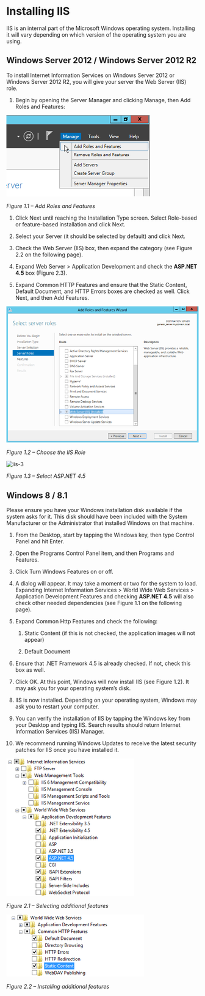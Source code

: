 [title]: # (Installing IIS)
[tags]: # (welcome)
[priority]: # (2)
# Installing IIS

IIS is an internal part of the Microsoft Windows operating system. Installing it
will vary depending on which version of the operating system you are using.

## Windows Server 2012 / Windows Server 2012 R2

To install Internet Information Services on Windows Server 2012 or Windows
Server 2012 R2, you will give your server the Web Server (IIS) role.

1.  Begin by opening the Server Manager and clicking Manage, then Add Roles and
    Features:

![iis-1](images/iis-1.png "Add Roles and Features")

*Figure 1.1 – Add Roles and Features*

1.  Click Next until reaching the Installation Type screen. Select Role-based or
    feature-based installation and click Next.

2.  Select your Server (it should be selected by default) and click Next.

3.  Check the Web Server (IIS) box, then expand the category (see Figure 2.2 on
    the following page).

4.  Expand Web Server \> Application Development and check the **ASP.NET 4.5**
    box (Figure 2.3).

5.  Expand Common HTTP Features and ensure that the Static Content, Default
    Document, and HTTP Errors boxes are checked as well. Click Next, and then
    Add Features.

![iis-2](images/iis-2.png "Choose the IIS Role")

*Figure 1.2 – Choose the IIS Role*

![iis-3](images/iis-3.jpg "Select ASP.NET 4.5")

*Figure 1.3 – Select ASP.NET 4.5*

## Windows 8 / 8.1

Please ensure you have your Windows installation disk available if the system
asks for it. This disk should have been included with the System Manufacturer or
the Administrator that installed Windows on that machine.

1.  From the Desktop, start by tapping the Windows key, then type Control Panel
    and hit Enter.

2.  Open the Programs Control Panel item, and then Programs and Features.

3.  Click Turn Windows Features on or off.

4.  A dialog will appear. It may take a moment or two for the system to load.
    Expanding Internet Information Services \> World Wide Web Services \>
    Application Development Features and checking **ASP.NET 4.5** will also
    check other needed dependencies (see Figure 1.1 on the following page).

5.  Expand Common Http Features and check the following:

    1.  Static Content (if this is not checked, the application images will not
        appear)

    2.  Default Document

6.  Ensure that .NET Framework 4.5 is already checked. If not, check this box as
    well.

7.  Click OK. At this point, Windows will now install IIS (see Figure 1.2). It
    may ask you for your operating system’s disk.

8.  IIS is now installed. Depending on your operating system, Windows may ask
    you to restart your computer.

9.  You can verify the installation of IIS by tapping the Windows key from your
    Desktop and typing IIS. Search results should return Internet Information
    Services (IIS) Manager.

10. We recommend running Windows Updates to receive the latest security patches
    for IIS once you have installed it.

![iis-4](images/iis-4.png "Selecting additional features")

*Figure 2.1 – Selecting additional features*

![iis-5](images/iis-5.png "Installing additional features")

*Figure 2.2 – Installing additional features*